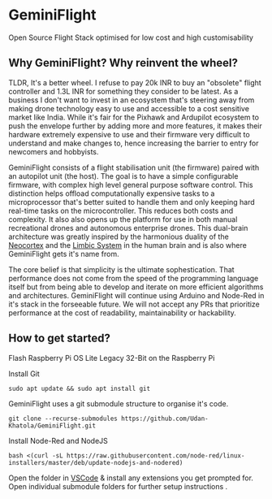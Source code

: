 # GeminiFlight
Open Source Flight Stack optimised for low cost and high customisability

## Why GeminiFlight? Why reinvent the wheel? 
TLDR, It's a better wheel. 
I refuse to pay 20k INR to buy an "obsolete" flight controller and 1.3L INR for something they consider to be latest. As a business I don't want to invest in an ecosystem that's steering away from making drone technology easy to use and accessible to a cost sensitive market like India. While it's fair for the Pixhawk and Ardupilot ecosystem to push the envelope further by adding more and more features, it makes their hardware extremely expensive to use and their firmware very difficult to understand and make changes to, hence increasing the barrier to entry for newcomers and hobbyists.

GeminiFlight consists of a flight stabilisation unit (the firmware) paired with an autopilot unit (the host). The goal is to have a simple configurable firmware, with complex high level general purpose software control. This distinction helps offload computationally expensive tasks to a microprocessor that's better suited to handle them and only keeping hard real-time tasks on the microcontroller. This reduces both costs and complexity. It also also opens up the platform for use in both manual recreational drones and autonomous enterprise drones. This dual-brain architecture was greatly inspired by the harmonious duality of the [Neocortex](https://en.wikipedia.org/wiki/Neocortex) and the [Limbic System](https://en.wikipedia.org/wiki/Limbic_system) in the human brain and is also where GeminiFlight gets it's name from.

The core belief is that simplicity is the ultimate sophestication. That performance does not come from the speed of the programming language itself but from being able to develop and iterate on more efficient algorithms and architectures. GeminiFlight will continue using Arduino and Node-Red in it's stack in the forseeable future. We will not accept any PRs that prioritize performance at the cost of readability, maintainability or hackability.

## How to get started?

Flash Raspberry Pi OS Lite Legacy 32-Bit on the Raspberry Pi

Install Git
```
sudo apt update && sudo apt install git
```

GeminiFlight uses a git submodule structure to organise it's code.
```
git clone --recurse-submodules https://github.com/Udan-Khatola/GeminiFlight.git 
```

Install Node-Red and NodeJS
```
bash <(curl -sL https://raw.githubusercontent.com/node-red/linux-installers/master/deb/update-nodejs-and-nodered)
```

Open the folder in [VSCode](https://code.visualstudio.com/) & install any extensions you get prompted for.
Open individual submodule folders for further setup instructions .

